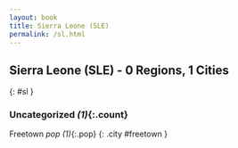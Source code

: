 ```yaml
---
layout: book
title: Sierra Leone (SLE)
permalink: /sl.html
---
```


## Sierra Leone (SLE) - 0 Regions, 1 Cities
{: #sl }





### Uncategorized _(1)_{:.count}


Freetown  _pop (1)_{:.pop} {: .city #freetown } <br>


 
